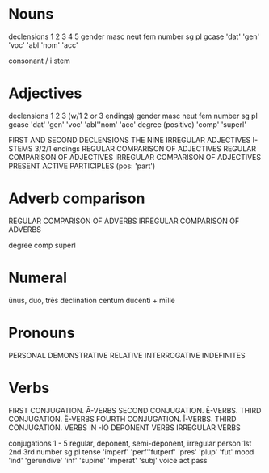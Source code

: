 # Nouns

declensions 1 2 3 4 5
gender masc neut fem
number sg pl
gcase  'dat' 'gen' 'voc' 'abl''nom' 'acc'

consonant / i stem

# Adjectives

declensions 1 2 3 (w/1 2 or 3 endings)
gender masc neut fem
number sg pl
gcase  'dat' 'gen' 'voc' 'abl''nom' 'acc'
degree (positive) 'comp' 'superl'

FIRST AND SECOND DECLENSIONS
THE NINE IRREGULAR ADJECTIVES
I-STEMS 3/2/1 endings
REGULAR COMPARISON OF ADJECTIVES
REGULAR COMPARISON OF ADJECTIVES
IRREGULAR COMPARISON OF ADJECTIVES
PRESENT ACTIVE PARTICIPLES  (pos: 'part')


# Adverb comparison
REGULAR COMPARISON OF ADVERBS
IRREGULAR COMPARISON OF ADVERBS

degree comp superl

# Numeral
ūnus, duo, trēs declination
centum
ducenti +
mīlle

# Pronouns
PERSONAL
DEMONSTRATIVE
RELATIVE
INTERROGATIVE
INDEFINITES

# Verbs
FIRST CONJUGATION. Ā-VERBS
SECOND CONJUGATION. Ē-VERBS.
THIRD CONJUGATION. Ĕ-VERBS
FOURTH CONJUGATION. Ī-VERBS.
THIRD CONJUGATION. VERBS IN -IŌ
DEPONENT VERBS
IRREGULAR VERBS


conjugations 1 - 5
regular, deponent, semi-deponent, irregular
person  1st 2nd 3rd
number  sg pl
tense   'imperf' 'perf''futperf' 'pres' 'plup' 'fut'
mood  'ind' 'gerundive' 'inf' 'supine' 'imperat' 'subj'
voice act pass
